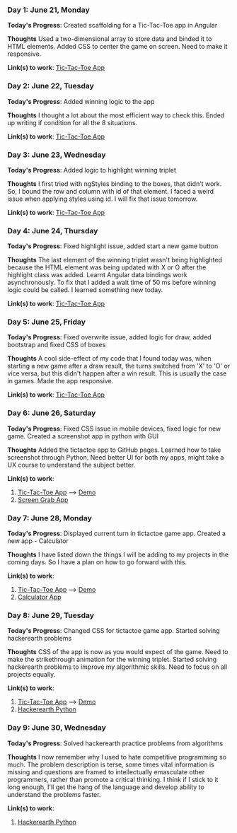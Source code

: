 <!-- # 100 Days Of Code - Log

### Day 0: February 30, 2016 (Example 1)
##### (delete me or comment me out)

**Today's Progress**: Fixed CSS, worked on canvas functionality for the app.

**Thoughts:** I really struggled with CSS, but, overall, I feel like I am slowly getting better at it. Canvas is still new for me, but I managed to figure out some basic functionality.

**Link to work:** [Calculator App](http://www.example.com)

### Day 0: February 30, 2016 (Example 2)
##### (delete me or comment me out)

**Today's Progress**: Fixed CSS, worked on canvas functionality for the app.

**Thoughts**: I really struggled with CSS, but, overall, I feel like I am slowly getting better at it. Canvas is still new for me, but I managed to figure out some basic functionality.

**Link(s) to work**: [Calculator App](http://www.example.com) -->

### Day 1: June 21, Monday

**Today's Progress**: Created scaffolding for a Tic-Tac-Toe app in Angular

**Thoughts** Used a two-dimensional array to store data and binded it to HTML elements. Added CSS to center the game on screen. Need to make it responsive.

**Link(s) to work**: [Tic-Tac-Toe App](https://github.com/anupwritescode/tictactoe)

### Day 2: June 22, Tuesday

**Today's Progress**: Added winning logic to the app

**Thoughts** I thought a lot about the most efficient way to check this. Ended up writing if condition for all the 8 situations. 

**Link(s) to work**: [Tic-Tac-Toe App](https://github.com/anupwritescode/tictactoe)

### Day 3: June 23, Wednesday

**Today's Progress**: Added logic to highlight winning triplet

**Thoughts** I first tried with ngStyles binding to the boxes, that didn't work. So, I bound the row and column with id of that element. I faced a weird issue when applying styles using id. I will fix that issue tomorrow. 

**Link(s) to work**: [Tic-Tac-Toe App](https://github.com/anupwritescode/tictactoe)

### Day 4: June 24, Thursday

**Today's Progress**: Fixed highlight issue, added start a new game button

**Thoughts** The last element of the winning triplet wasn't being highlighted because the HTML element was being updated with X or O after the highlight class was added. Learnt Angular data bindings work asynchronously. To fix that I added a wait time of 50 ms before winning logic could be called. I learned something new today.

**Link(s) to work**: [Tic-Tac-Toe App](https://github.com/anupwritescode/tictactoe)

### Day 5: June 25, Friday

**Today's Progress**: Fixed overwrite issue, added logic for draw, added bootstrap and fixed CSS of boxes

**Thoughts** A cool side-effect of my code that I found today was, when starting a new game after a draw result, the turns switched from 'X' to 'O' or vice versa, but this didn't happen after a win result. This is usually the case in games. Made the app responsive.

**Link(s) to work**: [Tic-Tac-Toe App](https://github.com/anupwritescode/tictactoe)

### Day 6: June 26, Saturday

**Today's Progress**: Fixed CSS issue in mobile devices, fixed logic for new game. Created a screenshot app in python with GUI

**Thoughts** Added the tictactoe app to GitHub pages. Learned how to take screenshot through Python. Need better UI for both my apps, might take a UX course to understand the subject better.

**Link(s) to work**: 
1. [Tic-Tac-Toe App](https://github.com/anupwritescode/tictactoe) --> [Demo](https://anupwritescode.github.io/tictactoe)
2. [Screen Grab App](https://github.com/anupwritescode/screen-grab)

### Day 7: June 28, Monday

**Today's Progress**: Displayed current turn in tictactoe game app. Created a new app - Calculator

**Thoughts** I have listed down the things I will be adding to my projects in the coming days. So I have a plan on how to go forward with this.

**Link(s) to work**: 
1. [Tic-Tac-Toe App](https://github.com/anupwritescode/tictactoe) --> [Demo](https://anupwritescode.github.io/tictactoe)
2. [Calculator App](https://github.com/anupwritescode/calculator-app)

### Day 8: June 29, Tuesday

**Today's Progress**: Changed CSS for tictactoe game app. Started solving hackerearth problems

**Thoughts** CSS of the app is now as you would expect of the game. Need to make the strikethrough animation for the winning triplet. Started solving hackerearth problems to improve my algorithmic skills. Need to focus on all projects equally.

**Link(s) to work**: 
1. [Tic-Tac-Toe App](https://github.com/anupwritescode/tictactoe) --> [Demo](https://anupwritescode.github.io/tictactoe)
2. [Hackerearth Python](https://github.com/anupwritescode/hackerearth-python)

### Day 9: June 30, Wednesday

**Today's Progress**: Solved hackerearth practice problems from algorithms

**Thoughts** I now remember why I used to hate competitive programming so much. The problem description is terse, some times vital information is missing and questions are framed to intellectually emasculate other programmers, rather than promote a critical thinking. I think if I stick to it long enough, I'll get the hang of the language and develop ability to understand the problems faster. 

**Link(s) to work**: 
1. [Hackerearth Python](https://github.com/anupwritescode/hackerearth-python)
